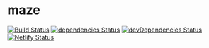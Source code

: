 # maze

[![Build Status](https://travis-ci.org/marcobiedermann/mazes.svg?branch=master)](https://travis-ci.org/marcobiedermann/mazes)
[![dependencies Status](https://img.shields.io/david/marcobiedermann/mazes.svg)](https://david-dm.org/marcobiedermann/mazes)
[![devDependencies Status](https://img.shields.io/david/dev/marcobiedermann/mazes.svg)](https://david-dm.org/marcobiedermann/mazes?type=dev)
[![Netlify Status](https://api.netlify.com/api/v1/badges/c8e45d1d-b494-4263-90e3-c70d3f88ba52/deploy-status)](https://app.netlify.com/sites/mazes/deploys)
